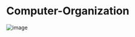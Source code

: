 # Computer-Organization
![image](https://user-images.githubusercontent.com/81294928/122766944-afd7fe80-d2d4-11eb-8c9a-5a002f65d3a8.png)
